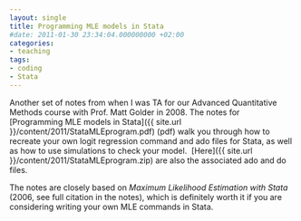 ```yaml
---
layout: single
title: Programming MLE models in Stata
#date: 2011-01-30 23:34:04.000000000 +02:00
categories:
- teaching
tags:
- coding
- Stata
---
```


Another set of notes from when I was TA for our Advanced Quantitative Methods course with Prof. Matt Golder in 2008. The notes for [Programming MLE models in Stata]({{ site.url }}/content/2011/StataMLEprogram.pdf) (pdf) walk you through how to recreate your own logit regression command and ado files for Stata, as well as how to use simulations to check your model.  [Here]({{ site.url }}/content/2011/StataMLEprogram.zip) are also the associated ado and do files.

The notes are closely based on *Maximum Likelihood Estimation with Stata* (2006, see full citation in the notes), which is definitely worth it if you are considering writing your own MLE commands in Stata.